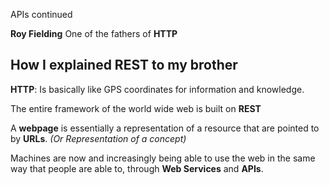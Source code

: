APIs continued

**Roy Fielding** One of the fathers of **HTTP**

## How I explained REST to my brother

**HTTP**: Is basically like GPS coordinates for information and knowledge.

The entire framework of the world wide web is built on **REST**

A **webpage** is essentially a representation of a resource that are pointed to by **URLs**. *(Or Representation of a concept)*

Machines are now and increasingly being able to use the web in the same way that people are able to, through **Web Services** and **APIs**.
